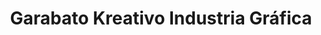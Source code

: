---
title: "Garabato Kreativo Industria Gráfica"
url: /tumbaco/garabato-kreativo-industria-grafica/
shop: tienda de variedades
---